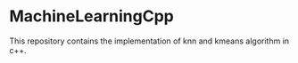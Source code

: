 # MachineLearningCpp

This repository contains the implementation of knn and kmeans algorithm in c++.
